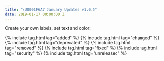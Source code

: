 ```yaml
---
title: "\U0001F6A7 January Updates v1.0.5"
date: 2019-01-17 00:00:00 Z
---
```


Create your own labels, set text and color:

{% include tag.html tag="added" %}
{% include tag.html tag="changed" %}
{% include tag.html tag="deprecated" %}
{% include tag.html tag="removed" %}
{% include tag.html tag="fixed" %}
{% include tag.html tag="security" %}
{% include tag.html tag="unreleased" %}

